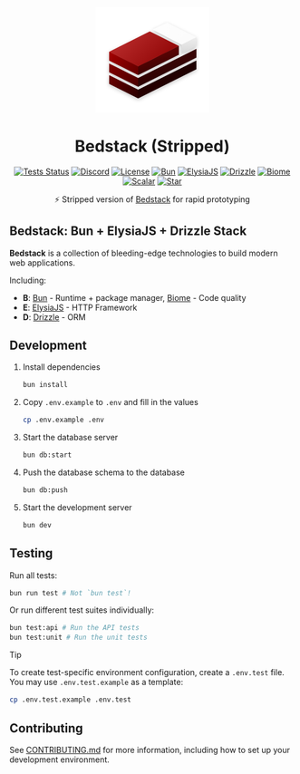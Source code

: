 <div align='center'>

<img src="public/logo-mini.png" alt="Logo for Bedstack RealWorld example" width=200>
<h1>Bedstack (Stripped)</h1>

[![Tests Status](https://github.com/bedtime-coders/bedstack-stripped/actions/workflows/tests.yml/badge.svg?event=push&branch=main&)](https://github.com/bedtime-coders/bedstac/actions/workflows/tests.yml?query=branch%3Amain+event%3Apush) [![Discord](https://img.shields.io/discord/1164270344115335320?label=Chat&color=5865f4&logo=discord&labelColor=121214)](https://discord.gg/8UcP9QB5AV) [![License](https://custom-icon-badges.demolab.com/github/license/bedtime-coders/bedstack-stripped?label=License&color=blue&logo=law&labelColor=0d1117)](https://github.com/bedtime-coders/bedstack-stripped/blob/main/LICENSE) [![Bun](https://img.shields.io/badge/Bun-14151a?logo=bun&logoColor=fbf0df)](https://bun.sh/) [![ElysiaJS](https://custom-icon-badges.demolab.com/badge/ElysiaJS-0f172b.svg?logo=elysia)](https://elysiajs.com/) [![Drizzle](https://img.shields.io/badge/Drizzle-C5F74F?logo=drizzle&logoColor=000)](https://drizzle.team/) [![Biome](https://img.shields.io/badge/Biome-24272f?logo=biome&logoColor=f6f6f9)](https://biomejs.dev/) [![Scalar](https://img.shields.io/badge/Scalar-080808?logo=scalar&logoColor=e7e7e7)](https://scalar.com/) [![Star](https://custom-icon-badges.demolab.com/github/stars/bedtime-coders/bedstack-stripped?logo=star&logoColor=373737&label=Star)](https://github.com/bedtime-coders/bedstack-stripped/stargazers/)

⚡ Stripped version of [Bedstack](https://github.com/bedtime-coders/bedstack) for rapid prototyping

</div>

## Bedstack: Bun + ElysiaJS + Drizzle Stack

**Bedstack** is a collection of bleeding-edge technologies to build modern web applications.

Including:

- **B**: [Bun](https://bun.sh) - Runtime + package manager, [Biome](https://biomejs.dev) - Code quality
- **E**: [ElysiaJS](https://elysiajs.com) - HTTP Framework
- **D**: [Drizzle](https://orm.drizzle.team) - ORM

## Development

1. Install dependencies

   ```bash
   bun install
   ```

2. Copy `.env.example` to `.env` and fill in the values

   ```bash
   cp .env.example .env
   ```

3. Start the database server

   ```bash
   bun db:start
   ```

4. Push the database schema to the database

   ```bash
   bun db:push
   ```

5. Start the development server

   ```bash
   bun dev
   ```

## Testing

Run all tests:
```bash
bun run test # Not `bun test`!
```

Or run different test suites individually:
```bash
bun test:api # Run the API tests
bun test:unit # Run the unit tests
```

> [!TIP]
> To create test-specific environment configuration, create a `.env.test` file. You may use `.env.test.example` as a template:
> ```bash
> cp .env.test.example .env.test
> ```

## Contributing

See [CONTRIBUTING.md](./CONTRIBUTING.md) for more information, including how to set up your development environment.
